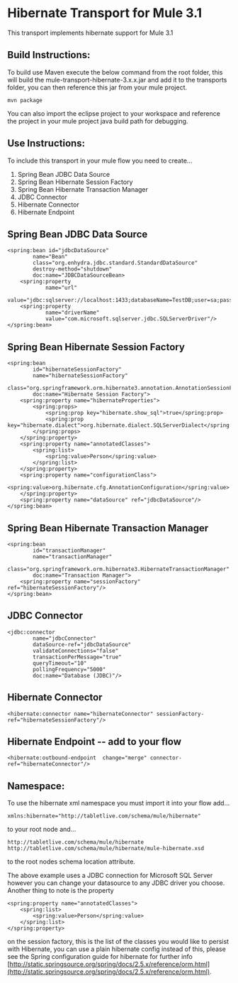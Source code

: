 # Hibernate Transport for Mule 3.1

This transport implements hibernate support for Mule 3.1

## Build Instructions:
To build use Maven execute the below command from the root folder, this will build the mule-transport-hibernate-3.x.x.jar and add it to the transports folder, you can then reference this jar from your mule project.

```
mvn package
```

You can also import the eclipse project to your workspace and reference the project in your mule project java  build path for debugging.

## Use Instructions:
To include this transport in your mule flow you need to create...  
1. Spring Bean JDBC Data Source  
2. Spring Bean Hibernate Session Factory  
3. Spring Bean Hibernate Transaction Manager  
4. JDBC Connector  
5. Hibernate Connector  
6. Hibernate Endpoint

## Spring Bean JDBC Data Source
```
<spring:bean id="jdbcDataSource" 
        name="Bean" 
        class="org.enhydra.jdbc.standard.StandardDataSource" 
        destroy-method="shutdown" 
        doc:name="JDBCDataSourceBean>
    <spring:property 
            name="url" 
            value="jdbc:sqlserver://localhost:1433;databaseName=TestDB;user=sa;password=cupcake"/>
    <spring:property 
            name="driverName" 
            value="com.microsoft.sqlserver.jdbc.SQLServerDriver"/>  
</spring:bean>
```

## Spring Bean Hibernate Session Factory
```
<spring:bean 
        id="hibernateSessionFactory" 
        name="hibernateSessionFactory"
        class="org.springframework.orm.hibernate3.annotation.AnnotationSessionFactoryBean"
        doc:name="Hibernate Session Factory">  
    <spring:property name="hibernateProperties">  
        <spring:props>  
            <spring:prop key="hibernate.show_sql">true</spring:prop>  
            <spring:prop key="hibernate.dialect">org.hibernate.dialect.SQLServerDialect</spring:prop>  
        </spring:props>  
    </spring:property>  
    <spring:property name="annotatedClasses">  
        <spring:list>  
            <spring:value>Person</spring:value>  
        </spring:list>  
    </spring:property>  
    <spring:property name="configurationClass">  
        <spring:value>org.hibernate.cfg.AnnotationConfiguration</spring:value>  
    </spring:property>  
    <spring:property name="dataSource" ref="jdbcDataSource"/>  
</spring:bean>
```

## Spring Bean Hibernate Transaction Manager
```
<spring:bean 
        id="transactionManager" 
        name="transactionManager" 
        class="org.springframework.orm.hibernate3.HibernateTransactionManager" 
        doc:name="Transaction Manager">  
    <spring:property name="sessionFactory" ref="hibernateSessionFactory"/>  
</spring:bean>
```

## JDBC Connector
```
<jdbc:connector 
        name="jdbcConnector" 
        dataSource-ref="jdbcDataSource" 
        validateConnections="false" 
        transactionPerMessage="true" 
        queryTimeout="10" 
        pollingFrequency="5000" 
        doc:name="Database (JDBC)"/>
```

## Hibernate Connector
``` 
<hibernate:connector name="hibernateConnector" sessionFactory-ref="hibernateSessionFactory"/>
```

## Hibernate Endpoint -- add to your flow
```
<hibernate:outbound-endpoint  change="merge" connector-ref="hibernateConnector"/>
```

## Namespace:
To use the hibernate xml namespace you must import it into your flow add...
```
xmlns:hibernate="http://tabletlive.com/schema/mule/hibernate"
```
to your root node and...  
```
http://tabletlive.com/schema/mule/hibernate http://tabletlive.com/schema/mule/hibernate/mule-hibernate.xsd
```
to the root nodes schema location attribute.

The above example uses a JDBC connection for Microsoft SQL Server however you can change your datasource to any JDBC driver you choose.  
Another thing to note is the property 
```
<spring:property name="annotatedClasses">
    <spring:list>
        <spring:value>Person</spring:value>
    </spring:list>
</spring:property>
```
on the session factory, this is the list of the classes you would like to persist with Hibernate, you can use a plain hibernate config instead of this, please see the Spring configuration guide for hibernate for further info [http://static.springsource.org/spring/docs/2.5.x/reference/orm.html](http://static.springsource.org/spring/docs/2.5.x/reference/orm.html).